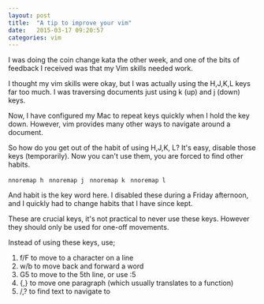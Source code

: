 ```yaml
---
layout: post
title:  "A tip to improve your vim"
date:   2015-03-17 09:20:57
categories: vim
---
```

I was doing the coin change kata the other week, and one of the bits of feedback I received was that my Vim skills needed work.

I thought my vim skills were okay, but I was actually using the H,J,K,L keys far too much. I was traversing documents just using k (up) and j (down) keys.

Now, I have configured my Mac to repeat keys quickly when I hold the key down. However, vim provides many other ways to navigate around a document.

So how do you get out of the habit of using H,J,K, L? It's easy, disable those keys (temporarily). Now you can't use them, you are forced to find other habits.

<code>nnoremap h <nop></code>
<code>nnoremap j <nop></code>
<code>nnoremap k <nop></code>
<code>nnoremap l <nop></code>

And habit is the key word here. I disabled these during a Friday afternoon, and I quickly had to change habits that I have since kept.

These are crucial keys, it's not practical to never use these keys. However they should only be used for one-off movements.

Instead of using these keys, use;

1. f/F to move to a character on a line
2. w/b to move back and forward a word
3. G5 to move to the 5th line, or use :5<CR>
4. {,} to move one paragraph (which usually translates to a function)
5. /,? to find text to navigate to
